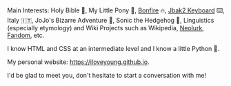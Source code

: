 Main Interests: Holy Bible 📖, My Little Pony 🦄, [Bonfire](https://bonfire.moe) 🔥, [Jbak2 Keyboard](https://jbak2.ucoz.net) ⌨️, Italy 🇮🇹, JoJo's Bizarre Adventure 💪, Sonic the Hedgehog 🦔, Linguistics (especially etymology) and Wiki Projects such as Wikipedia, [Neolurk](https://neolurk.org), [Fandom](https://www.fandom.com), etc.

I know HTML and CSS at an intermediate level and I know a little Python 🐍.

My personal website: https://iloveyoung.github.io.

I'd be glad to meet you, don't hesitate to start a conversation with me!
